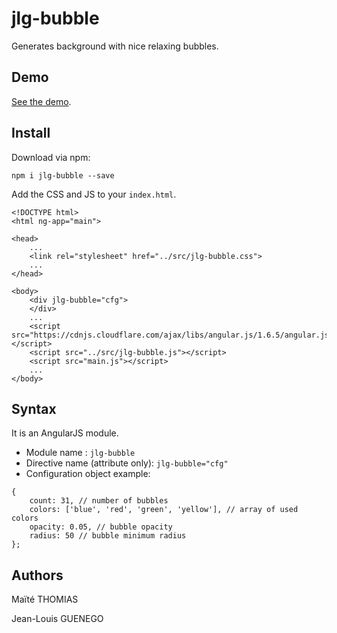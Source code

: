 # jlg-bubble

Generates background with nice relaxing bubbles.

## Demo

[See the demo](https://jlguenego.github.io/jlg-bubble).

## Install

Download via npm: 

```
npm i jlg-bubble --save
```
Add the CSS and JS to your `index.html`.

```
<!DOCTYPE html>
<html ng-app="main">

<head>
	...
	<link rel="stylesheet" href="../src/jlg-bubble.css">
    ...
</head>

<body>
	<div jlg-bubble="cfg">
	</div>
    ...
	<script src="https://cdnjs.cloudflare.com/ajax/libs/angular.js/1.6.5/angular.js"></script>
	<script src="../src/jlg-bubble.js"></script>
	<script src="main.js"></script>
    ...
</body>
```


## Syntax 

It is an AngularJS module.

- Module name : `jlg-bubble`
- Directive name (attribute only): `jlg-bubble="cfg"`
- Configuration object example: 
```
{
    count: 31, // number of bubbles
    colors: ['blue', 'red', 'green', 'yellow'], // array of used colors
    opacity: 0.05, // bubble opacity
    radius: 50 // bubble minimum radius
};
```


## Authors

Maïté THOMIAS

Jean-Louis GUENEGO
